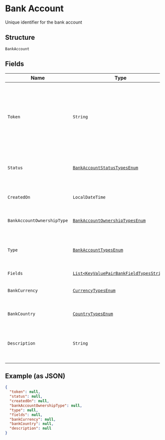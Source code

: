 
# Bank Account

Unique identifier for the bank account

## Structure

`BankAccount`

## Fields

| Name | Type | Tags | Description | Getter | Setter |
|  --- | --- | --- | --- | --- | --- |
| `Token` | `String` | Optional | Token representing the resource, prefixed with <i>user-</i>, <i>dest-</i>, <i>xfer-</i>, <i>acct-</i>, <i>pmnt-</i>, or <i>docu-</i>. | String getToken() | setToken(String token) |
| `Status` | [`BankAccountStatusTypesEnum`](../../doc/models/bank-account-status-types-enum.md) | Optional | Current verification status type of the bank account | BankAccountStatusTypesEnum getStatus() | setStatus(BankAccountStatusTypesEnum status) |
| `CreatedOn` | `LocalDateTime` | Optional | Time at which the object was created. | LocalDateTime getCreatedOn() | setCreatedOn(LocalDateTime createdOn) |
| `BankAccountOwnershipType` | [`BankAccountOwnershipTypesEnum`](../../doc/models/bank-account-ownership-types-enum.md) | Optional | Account ownership types | BankAccountOwnershipTypesEnum getBankAccountOwnershipType() | setBankAccountOwnershipType(BankAccountOwnershipTypesEnum bankAccountOwnershipType) |
| `Type` | [`BankAccountTypesEnum`](../../doc/models/bank-account-types-enum.md) | Optional | Financial purpose of the bank account (<i>Savings</i>, <i>Investment</i>) | BankAccountTypesEnum getType() | setType(BankAccountTypesEnum type) |
| `Fields` | [`List<KeyValuePairBankFieldTypesString>`](../../doc/models/key-value-pair-bank-field-types-string.md) | Optional | - | List<KeyValuePairBankFieldTypesString> getFields() | setFields(List<KeyValuePairBankFieldTypesString> fields) |
| `BankCurrency` | [`CurrencyTypesEnum`](../../doc/models/currency-types-enum.md) | Optional | Currency code type for the object | CurrencyTypesEnum getBankCurrency() | setBankCurrency(CurrencyTypesEnum bankCurrency) |
| `BankCountry` | [`CountryTypesEnum`](../../doc/models/country-types-enum.md) | Optional | Two-digit country code types | CountryTypesEnum getBankCountry() | setBankCountry(CountryTypesEnum bankCountry) |
| `Description` | `String` | Optional | User-supplied description of the bank account for reference | String getDescription() | setDescription(String description) |

## Example (as JSON)

```json
{
  "token": null,
  "status": null,
  "createdOn": null,
  "bankAccountOwnershipType": null,
  "type": null,
  "fields": null,
  "bankCurrency": null,
  "bankCountry": null,
  "description": null
}
```

